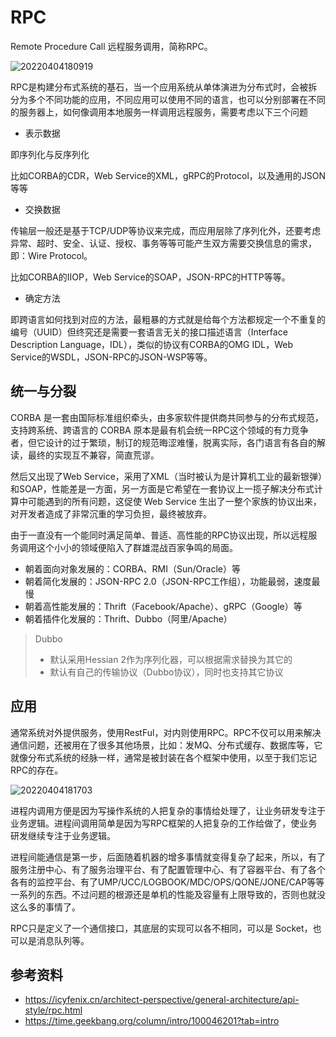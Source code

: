# RPC

Remote Procedure Call 远程服务调用，简称RPC。 

![20220404180919](http://image.zuoright.com/20220404180919.png)

RPC是构建分布式系统的基石，当一个应用系统从单体演进为分布式时，会被拆分为多个不同功能的应用，不同应用可以使用不同的语言，也可以分别部署在不同的服务器上，如何像调用本地服务一样调用远程服务，需要考虑以下三个问题

- 表示数据

即序列化与反序列化

比如CORBA的CDR，Web Service的XML，gRPC的Protocol，以及通用的JSON等等

- 交换数据

传输层一般还是基于TCP/UDP等协议来完成，而应用层除了序列化外，还要考虑异常、超时、安全、认证、授权、事务等等可能产生双方需要交换信息的需求，即：Wire Protocol。

比如CORBA的IIOP，Web Service的SOAP，JSON-RPC的HTTP等等。

- 确定方法

即跨语言如何找到对应的方法，最粗暴的方式就是给每个方法都规定一个不重复的编号（UUID）但终究还是需要一套语言无关的接口描述语言（Interface Description Language，IDL），类似的协议有CORBA的OMG IDL，Web Service的WSDL，JSON-RPC的JSON-WSP等等。

## 统一与分裂

CORBA 是一套由国际标准组织牵头，由多家软件提供商共同参与的分布式规范，支持跨系统、跨语言的 CORBA 原本是最有机会统一RPC这个领域的有力竞争者，但它设计的过于繁琐，制订的规范晦涩难懂，脱离实际，各门语言有各自的解读，最终的实现互不兼容，简直荒谬。

然后又出现了Web Service，采用了XML（当时被认为是计算机工业的最新银弹）和SOAP，性能差是一方面，另一方面是它希望在一套协议上一揽子解决分布式计算中可能遇到的所有问题，这促使 Web Service 生出了一整个家族的协议出来，对开发者造成了非常沉重的学习负担，最终被放弃。

由于一直没有一个能同时满足简单、普适、高性能的RPC协议出现，所以远程服务调用这个小小的领域便陷入了群雄混战百家争鸣的局面。

- 朝着面向对象发展的：CORBA、RMI（Sun/Oracle）等
- 朝着简化发展的：JSON-RPC 2.0（JSON-RPC工作组），功能最弱，速度最慢
- 朝着高性能发展的：Thrift（Facebook/Apache）、gRPC（Google）等
- 朝着插件化发展的：Thrift、Dubbo（阿里/Apache）

> Dubbo
>
> - 默认采用Hessian 2作为序列化器，可以根据需求替换为其它的
> - 默认有自己的传输协议（Dubbo协议），同时也支持其它协议

## 应用

通常系统对外提供服务，使用RestFul，对内则使用RPC。RPC不仅可以用来解决通信问题，还被用在了很多其他场景，比如：发MQ、分布式缓存、数据库等，它就像分布式系统的经脉一样，通常是被封装在各个框架中使用，以至于我们忘记RPC的存在。

![20220404181703](http://image.zuoright.com/20220404181703.png)

进程内调用方便是因为写操作系统的人把复杂的事情给处理了，让业务研发专注于业务逻辑。进程间调用简单是因为写RPC框架的人把复杂的工作给做了，使业务研发继续专注于业务逻辑。

进程间能通信是第一步，后面随着机器的增多事情就变得复杂了起来，所以，有了服务注册中心、有了服务治理平台、有了配置管理中心、有了容器平台、有了各个各有的监控平台、有了UMP/UCC/LOGBOOK/MDC/OPS/QONE/JONE/CAP等等一系列的东西。不过问题的根源还是单机的性能及容量有上限导致的，否则也就没这么多的事情了。

RPC只是定义了一个通信接口，其底层的实现可以各不相同，可以是 Socket，也可以是消息队列等。

## 参考资料

- <https://icyfenix.cn/architect-perspective/general-architecture/api-style/rpc.html>
- <https://time.geekbang.org/column/intro/100046201?tab=intro>
